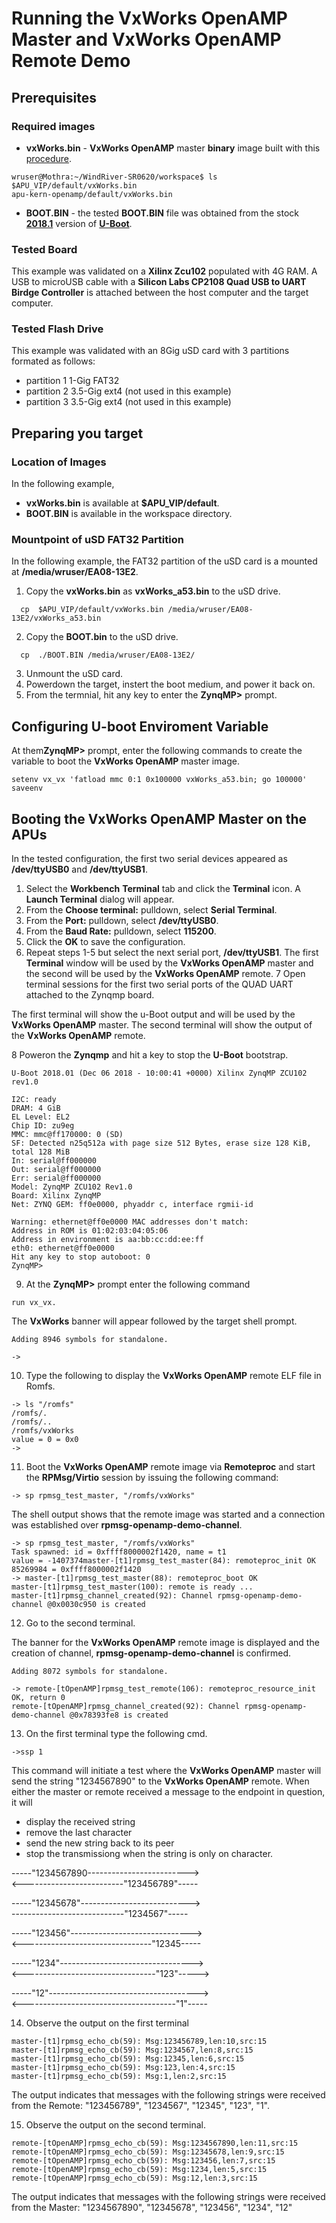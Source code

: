# Running the VxWorks OpenAMP Master and VxWorks OpenAMP Remote Demo

## Prerequisites
### Required images
* **vxWorks.bin** - **VxWorks OpenAMP** master **binary** image built with this [procedure](https://github.com/Wind-River/vxworks7-openamp-layer-for-zcu102/blob/master/BUILD-MASTER.md).
```
wruser@Mothra:~/WindRiver-SR0620/workspace$ ls $APU_VIP/default/vxWorks.bin
apu-kern-openamp/default/vxWorks.bin
```
* **BOOT.BIN** - the tested **BOOT.BIN** file was obtained from the stock [**2018.1**](https://xilinx-wiki.atlassian.net/wiki/spaces/A/pages/18841902/2018.1+u-boot+release+notes#id-2018.1u-bootreleasenotes-Features) version of [**U-Boot**](https://www.xilinx.com/member/forms/download/xef.html?filename=2018.1-zcu102-release.tar.xz).

### Tested Board
This example was validated on a **Xilinx Zcu102** populated with 4G RAM. A USB to microUSB cable with a **Silicon Labs CP2108 Quad USB to UART Birdge Controller** is attached between the host computer and the target computer.

### Tested Flash Drive
This example was validated with an 8Gig uSD card with 3 partitions formated as follows:  
* partition 1 1-Gig FAT32                            
* partition 2 3.5-Gig ext4 (not used in this example)
* partition 3 3.5-Gig ext4 (not used in this example)

## Preparing you target
### Location of Images
In the following example,
* **vxWorks.bin** is available at **$APU_VIP/default**.
* **BOOT.BIN** is available in the workspace directory.
 
### Mountpoint of uSD FAT32 Partition 
In the following example, the FAT32 partition of the uSD card is a mounted at **/media/wruser/EA08-13E2**. 

1. Copy the **vxWorks.bin** as **vxWorks_a53.bin** to the uSD drive.

```
  cp  $APU_VIP/default/vxWorks.bin /media/wruser/EA08-13E2/vxWorks_a53.bin
```
2. Copy the **BOOT.bin** to the uSD drive.
```
  cp  ./BOOT.BIN /media/wruser/EA08-13E2/
```
3. Unmount the uSD card.
4. Powerdown the target, instert the boot medium, and power it back on.
5. From the termnial, hit any key to enter the **ZynqMP>** prompt.

## Configuring **U-boot** Enviroment Variable
At them**ZynqMP>** prompt, enter the following commands to create the variable to boot the **VxWorks OpenAMP** master image.
```
setenv vx_vx 'fatload mmc 0:1 0x100000 vxWorks_a53.bin; go 100000'
saveenv
``` 
## Booting the VxWorks OpenAMP Master on the APUs
In the tested configuration, the first two serial devices appeared as **/dev/ttyUSB0** and **/dev/ttyUSB1**.
1. Select the **Workbench** **Terminal** tab and click the **Terminal** icon.
A **Launch Terminal** dialog will appear.
2. From the **Choose terminal:** pulldown, select **Serial Terminal**.
3. From the **Port:** pulldown, select **/dev/ttyUSB0**.
4. From the **Baud Rate:** pulldown, select **115200**.
5. Click the **OK** to save the configuration.
6. Repeat steps 1-5 but select the next serial port, **/dev/ttyUSB1**.
The first **Terminal** window will be used by the **VxWorks OpenAMP** master and the second will be used by the **VxWorks OpenAMP** remote.
7 Open terminal sessions for the first two serial ports of the QUAD UART attached to the Zynqmp board.

The first terminal will show the u-Boot output and will be used by the **VxWorks OpenAMP** master.  The second terminal will show the output of the **VxWorks OpenAMP** remote.

8 Poweron the **Zynqmp** and hit a key to stop the **U-Boot** bootstrap.
```
U-Boot 2018.01 (Dec 06 2018 - 10:00:41 +0000) Xilinx ZynqMP ZCU102 rev1.0

I2C: ready
DRAM: 4 GiB
EL Level: EL2
Chip ID: zu9eg
MMC: mmc@ff170000: 0 (SD)
SF: Detected n25q512a with page size 512 Bytes, erase size 128 KiB, total 128 MiB
In: serial@ff000000
Out: serial@ff000000
Err: serial@ff000000
Model: ZynqMP ZCU102 Rev1.0
Board: Xilinx ZynqMP
Net: ZYNQ GEM: ff0e0000, phyaddr c, interface rgmii-id

Warning: ethernet@ff0e0000 MAC addresses don't match:
Address in ROM is 01:02:03:04:05:06
Address in environment is aa:bb:cc:dd:ee:ff
eth0: ethernet@ff0e0000
Hit any key to stop autoboot: 0 
ZynqMP>
```
9. At the **ZynqMP>** prompt enter the following command
```
run vx_vx.
```

The **VxWorks** banner will appear followed by the target shell prompt.
```
Adding 8946 symbols for standalone.

->
```
10. Type the following to display the **VxWorks OpenAMP** remote ELF file in Romfs.
```
-> ls "/romfs"
/romfs/. 
/romfs/.. 
/romfs/vxWorks 
value = 0 = 0x0
->
```
11. Boot the **VxWorks OpenAMP** remote image via **Remoteproc** and start the **RPMsg/Virtio** session by issuing the following command:
```
-> sp rpmsg_test_master, "/romfs/vxWorks"
```
The shell output shows that the remote image was started and a connection was established over **rpmsg-openamp-demo-channel**.
```
-> sp rpmsg_test_master, "/romfs/vxWorks"
Task spawned: id = 0xffff8000002f1420, name = t1
value = -1407374master-[t1]rpmsg_test_master(84): remoteproc_init OK
85269984 = 0xffff8000002f1420
-> master-[t1]rpmsg_test_master(88): remoteproc_boot OK
master-[t1]rpmsg_test_master(100): remote is ready ...
master-[t1]rpmsg_channel_created(92): Channel rpmsg-openamp-demo-channel @0x0030c950 is created
```
12. Go to the second terminal.

The banner for the **VxWorks OpenAMP** remote image is displayed and the creation of channel, **rpmsg-openamp-demo-channel** is confirmed.
```
Adding 8072 symbols for standalone.

-> remote-[tOpenAMP]rpmsg_test_remote(106): remoteproc_resource_init OK, return 0
remote-[tOpenAMP]rpmsg_channel_created(92): Channel rpmsg-openamp-demo-channel @0x78393fe8 is created
```

13. On the first terminal type the following cmd.
```
->ssp 1
```
 
This command will initiate  a test where the **VxWorks OpenAMP** master will send the string "1234567890" to the **VxWorks OpenAMP** remote.  When either the master or remote received a message to the endpoint in question, it will

* display the received string
* remove the last character
* send the new string back to its peer
* stop the transmissiong when the string is only on character.

-----"1234567890------------------------->  
<-------------------------"123456789"----- 

-----"12345678"--------------------------->  
----------------------------"1234567"-----  

-----"123456"------------------------------>  
<--------------------------------"12345-----  

-----"1234"--------------------------------->  
<---------------------------------"123"----->  

-----"12"------------------------------------->  
<--------------------------------------"1"-----  

14. Observe the output on the first terminal
```
master-[t1]rpmsg_echo_cb(59): Msg:123456789,len:10,src:15
master-[t1]rpmsg_echo_cb(59): Msg:1234567,len:8,src:15
master-[t1]rpmsg_echo_cb(59): Msg:12345,len:6,src:15
master-[t1]rpmsg_echo_cb(59): Msg:123,len:4,src:15
master-[t1]rpmsg_echo_cb(59): Msg:1,len:2,src:15
```
The output indicates that messages with the following strings were received from the Remote: "123456789", "1234567", "12345", "123", "1".

15. Observe the output on the second terminal.
```
remote-[tOpenAMP]rpmsg_echo_cb(59): Msg:1234567890,len:11,src:15
remote-[tOpenAMP]rpmsg_echo_cb(59): Msg:12345678,len:9,src:15
remote-[tOpenAMP]rpmsg_echo_cb(59): Msg:123456,len:7,src:15
remote-[tOpenAMP]rpmsg_echo_cb(59): Msg:1234,len:5,src:15
remote-[tOpenAMP]rpmsg_echo_cb(59): Msg:12,len:3,src:15
```
The output indicates that messages with the following strings were received from the Master: "1234567890", "12345678", "123456", "1234", "12"
